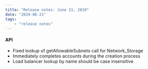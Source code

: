```yaml
---
title: "Release notes: June 21, 2019"
date: "2019-06-21"
tags:
    - "release notes"
---
```



#### API
- Fixed lookup of getAllowableSubnets call for Network_Storage
- Immediately completes accounts during the creation process
- Load balancer lookup by name should be case insensitive